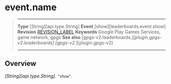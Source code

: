 # event.name

> --------------------- ------------------------------------------------------------------------------------------
> __Type__              [String][api.type.String]
> __Event__             [show][leaderboards.event.show]
> __Revision__          [REVISION_LABEL](REVISION_URL)
> __Keywords__          Google Play Games Services, game network, gpgs
> __See also__          [gpgs-v2.leaderboards.*][plugin.gpgs-v2.leaderboards]
>                       [gpgs-v2.*][plugin.gpgs-v2]
> --------------------- ------------------------------------------------------------------------------------------

## Overview

_[String][api.type.String]._ `"show"`.